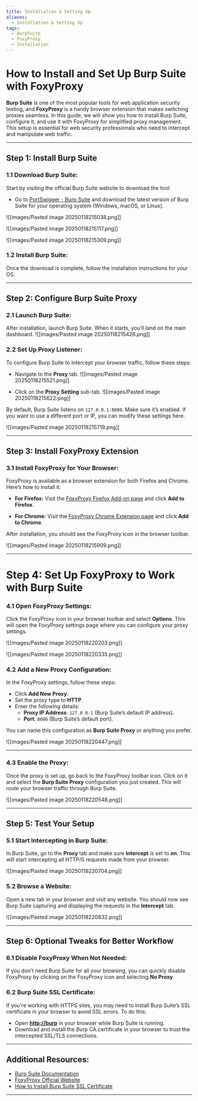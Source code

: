 ```yaml
---
title: Installation & Setting Up
aliases:
  - Installation & Setting Up
tags:
  - BurpSuite
  - FoxyProxy
  - Installation
---
```

#  How to Install and Set Up Burp Suite with FoxyProxy

**Burp Suite** is one of the most popular tools for web application security testing, and **FoxyProxy** is a handy browser extension that makes switching proxies seamless. In this guide, we will show you how to install Burp Suite, configure it, and use it with FoxyProxy for simplified proxy management. This setup is essential for web security professionals who need to intercept and manipulate web traffic.

---

## **Step 1: Install Burp Suite**

### 1.1 Download Burp Suite:

Start by visiting the official Burp Suite website to download the tool:

- Go to [PortSwigger - Burp Suite](https://portswigger.net/burp/communitydownload) and download the latest version of Burp Suite for your operating system (Windows, macOS, or Linux).

![[images/Pasted image 20250118215038.png]]

![[images/Pasted image 20250118215117.png]]

![[images/Pasted image 20250118215309.png]]
### 1.2 Install Burp Suite:

Once the download is complete, follow the installation instructions for your OS. 

---

## Step 2: Configure Burp Suite Proxy

### 2.1 Launch Burp Suite:

After installation, launch Burp Suite. When it starts, you’ll land on the main dashboard.
![[images/Pasted image 20250118215426.png]]
### 2.2 Set Up Proxy Listener:

To configure Burp Suite to intercept your browser traffic, follow these steps:

- Navigate to the **Proxy** tab.
![[images/Pasted image 20250118215521.png]]

- Click on the **Proxy Setting** sub-tab.
![[images/Pasted image 20250118215622.png]]

By default, Burp Suite listens on `127.0.0.1:8080`. Make sure it’s enabled. If you want to use a different port or IP, you can modify these settings here.

![[images/Pasted image 20250118215719.png]]

---

## **Step 3: Install FoxyProxy Extension**

### 3.1 Install FoxyProxy for Your Browser:

FoxyProxy is available as a browser extension for both Firefox and Chrome. Here’s how to install it:

- **For Firefox:** Visit the [FoxyProxy Firefox Add-on page](https://addons.mozilla.org/en-US/firefox/addon/foxyproxy-standard/) and click **Add to Firefox**.
    
- **For Chrome:** Visit the [FoxyProxy Chrome Extension page](https://chrome.google.com/webstore/detail/foxyproxy-standard) and click **Add to Chrome**.
    

After installation, you should see the FoxyProxy icon in the browser toolbar.

![[images/Pasted image 20250118215909.png]]

---

# **Step 4: Set Up FoxyProxy to Work with Burp Suite**

### 4.1 Open FoxyProxy Settings:

Click the FoxyProxy icon in your browser toolbar and select **Options**. This will open the FoxyProxy settings page where you can configure your proxy settings.

![[images/Pasted image 20250118220203.png]]

![[images/Pasted image 20250118220335.png]]

### 4.2 Add a New Proxy Configuration:

In the FoxyProxy settings, follow these steps:

- Click **Add New Proxy**.
- Set the proxy type to **HTTP**.
- Enter the following details:
    - **Proxy IP Address**: `127.0.0.1` (Burp Suite’s default IP address).
    - **Port**: `8080` (Burp Suite’s default port).

You can name this configuration as **Burp Suite Proxy** or anything you prefer.

![[images/Pasted image 20250118220447.png]]

---

### 4.3 Enable the Proxy:

Once the proxy is set up, go back to the FoxyProxy toolbar icon. Click on it and select the **Burp Suite Proxy** configuration you just created. This will route your browser traffic through Burp Suite.

![[images/Pasted image 20250118220548.png]]

---

## Step 5: Test Your Setup

### 5.1 Start Intercepting in Burp Suite:

In Burp Suite, go to the **Proxy** tab and make sure **Intercept** is set to **on**. This will start intercepting all HTTP/S requests made from your browser.

![[images/Pasted image 20250118220704.png]]

### 5.2 Browse a Website:

Open a new tab in your browser and visit any website. You should now see Burp Suite capturing and displaying the requests in the **Intercept** tab.

![[images/Pasted image 20250118220832.png]]

---

## Step 6: Optional Tweaks for Better Workflow

### 6.1 Disable FoxyProxy When Not Needed:

If you don’t need Burp Suite for all your browsing, you can quickly disable FoxyProxy by clicking on the FoxyProxy icon and selecting **No Proxy**.
### 6.2 Burp Suite SSL Certificate:

If you're working with HTTPS sites, you may need to install Burp Suite’s SSL certificate in your browser to avoid SSL errors. To do this:

- Open **[http://burp](http://burp/)** in your browser while Burp Suite is running.
- Download and install the Burp CA certificate in your browser to trust the intercepted SSL/TLS connections.

---

## Additional Resources:

- [Burp Suite Documentation](https://portswigger.net/burp/documentation)
- [FoxyProxy Official Website](https://getfoxyproxy.org/)
- [How to Install Burp Suite SSL Certificate](https://portswigger.net/burp/documentation/desktop/using-burp/intercept/ssl)

---
